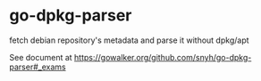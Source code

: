 # go-dpkg-parser
fetch debian repository's metadata and parse it without dpkg/apt

See document at https://gowalker.org/github.com/snyh/go-dpkg-parser#_exams

